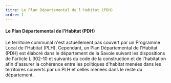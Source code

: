```yaml
---
titre: Le Plan Départemental de l'Habitat (PDH)
ordre: 1
---
```


#### Le Plan Départemental de l'Habitat (PDH)

Le territoire communal n'est actuellement pas couvert par un Programme Local de l'Habitat (PLH). Cependant, un Plan Départemental de l'Habitat (PDH) est élaboré dans le département de la Savoie suivant les dispositions de l'article L.302-10 et suivants du code de la construction et de l'habitation afin d'assurer la cohérence entre les politiques d'habitat menées dans les territoires couverts par un PLH et celles menées dans le reste du département.
